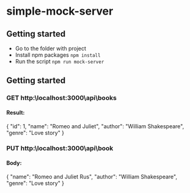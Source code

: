 # simple-mock-server

## Getting started
* Go to the folder with project
* Install npm packages `npm install`
* Run the script `npm run mock-server`


## Getting started

### GET http:\\localhost:3000\api\books

#### Result:
{
  "id": 1,
  "name": "Romeo and Juliet",
  "author": "William Shakespeare",
  "genre": "Love story"
}

### PUT http:\\localhost:3000\api\book

#### Body:
{
  "name": "Romeo and Juliet Rus",
  "author": "William Shakespeare",
  "genre": "Love story"
}
